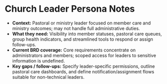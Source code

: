# Church Leader Persona Notes

- **Context:** Pastoral or ministry leader focused on member care and ministry outcomes; may not handle full administrative duties.
- **What they need:** Visibility into member statuses, pastoral care queues, group health indicators, and streamlined tools to respond or assign follow-ups.
- **Current BRD coverage:** Core requirements concentrate on administrators and members; scoped access for leaders to sensitive information is undefined.
- **Key gaps / follow-ups:** Specify leader-specific permissions, outline pastoral care dashboards, and define notification/assignment flows suitable for non-technical leaders.
